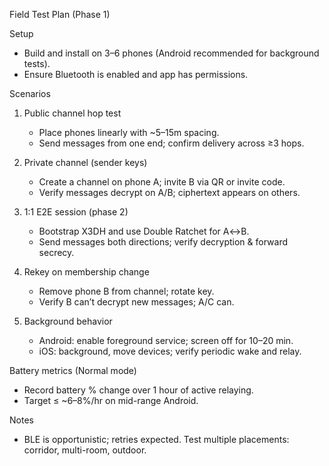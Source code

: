 Field Test Plan (Phase 1)

Setup
- Build and install on 3–6 phones (Android recommended for background tests).
- Ensure Bluetooth is enabled and app has permissions.

Scenarios
1) Public channel hop test
   - Place phones linearly with ~5–15m spacing.
   - Send messages from one end; confirm delivery across ≥3 hops.

2) Private channel (sender keys)
   - Create a channel on phone A; invite B via QR or invite code.
   - Verify messages decrypt on A/B; ciphertext appears on others.

3) 1:1 E2E session (phase 2)
   - Bootstrap X3DH and use Double Ratchet for A↔B.
   - Send messages both directions; verify decryption & forward secrecy.

4) Rekey on membership change
   - Remove phone B from channel; rotate key.
   - Verify B can’t decrypt new messages; A/C can.

5) Background behavior
   - Android: enable foreground service; screen off for 10–20 min.
   - iOS: background, move devices; verify periodic wake and relay.

Battery metrics (Normal mode)
- Record battery % change over 1 hour of active relaying.
- Target ≤ ~6–8%/hr on mid-range Android.

Notes
- BLE is opportunistic; retries expected. Test multiple placements: corridor, multi-room, outdoor.


